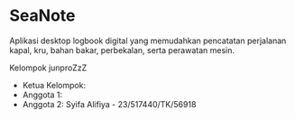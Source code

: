 # SeaNote
Aplikasi desktop logbook digital yang memudahkan pencatatan perjalanan kapal, kru, 
bahan bakar, perbekalan, serta perawatan mesin.

Kelompok junproZzZ
- Ketua Kelompok: 
- Anggota 1: 
- Anggota 2: Syifa Alifiya - 23/517440/TK/56918
